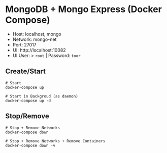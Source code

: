 # MongoDB + Mongo Express (Docker Compose)

- Host: localhost, mongo
- Network: mongo-net 
- Port: 27017
- UI: http://localhost:10082
- UI User: > `root` | Password: `toor`


## Create/Start
```shell
# Start 
docker-compose up

# Start in Backgroud (as daemon)
docker-compose up -d
```

## Stop/Remove
```shell
# Stop + Remove Networks
docker-compose down

# Stop + Remove Networks + Remove Containers
docker-compose down -v
```
